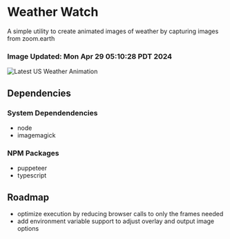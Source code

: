 # Weather Watch

A simple utility to create animated images of weather by capturing images from zoom.earth

### Image Updated: Mon Apr 29 05:10:28 PDT 2024

![Latest US Weather Animation](animations/2024-04-29.webp)

## Dependencies
### System Dependendencies
* node
* imagemagick
### NPM Packages
* puppeteer
* typescript

## Roadmap
* optimize execution by reducing browser calls to only the frames needed
* add environment variable support to adjust overlay and output image options
